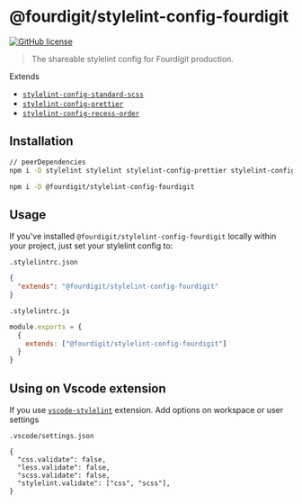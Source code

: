 @fourdigit/stylelint-config-fourdigit
=====================================

[![GitHub license](https://img.shields.io/github/license/fourdigit/stylelint-config-fourdigit)](https://github.com/fourdigit/stylelint-config-fourdigit/blob/master/LICENSE)

> The shareable stylelint config for Fourdigit production.

Extends
- [`stylelint-config-standard-scss`](https://github.com/stylelint-scss/stylelint-config-standard-scss)
- [`stylelint-config-prettier`](https://github.com/prettier/stylelint-config-prettier)
- [`stylelint-config-recess-order`](https://github.com/stormwarning/stylelint-config-recess-order)

Installation
------------

```bash
// peerDependencies
npm i -D stylelint stylelint stylelint-config-prettier stylelint-config-standard-scss stylelint-config-recess-order

npm i -D @fourdigit/stylelint-config-fourdigit
```


Usage
-----

If you've installed `@fourdigit/stylelint-config-fourdigit` locally within your project, just set your stylelint config to:

`.stylelintrc.json`
```json
{
  "extends": "@fourdigit/stylelint-config-fourdigit"
}
```
`.stylelintrc.js`
```js
module.exports = {
  {
    extends: ["@fourdigit/stylelint-config-fourdigit"]
  }
}
```

Using on Vscode extension
-------------------------

If you use [`vscode-stylelint`](https://marketplace.visualstudio.com/items?itemName=stylelint.vscode-stylelint#migrating-from-vscode-stylelint-0.xstylelint-13.x) extension.
Add options on workspace or user settings

`.vscode/settings.json`
```
{
  "css.validate": false,
  "less.validate": false,
  "scss.validate": false,
  "stylelint.validate": ["css", "scss"],
}
```
